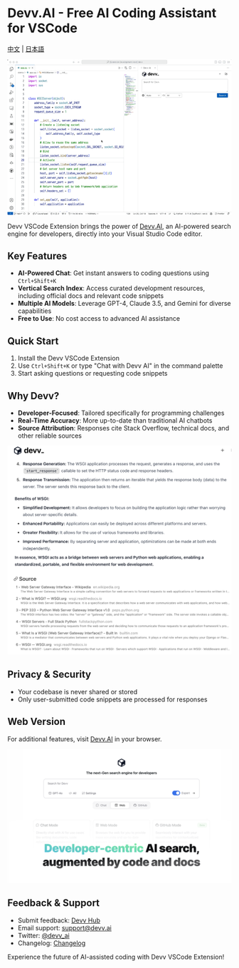 # Devv.AI - Free AI Coding Assistant for VSCode

[中文](./VSCode_README_CN.md) | [日本語](./VSCode_README_JP.md)

![Overview of Devv VSCode Extension](./assets/devv-vscode.gif)

Devv VSCode Extension brings the power of [Devv.AI](https://devv.ai), an AI-powered search engine for developers, directly into your Visual Studio Code editor.

## Key Features

- **AI-Powered Chat**: Get instant answers to coding questions using `Ctrl+Shift+K`
- **Vertical Search Index**: Access curated development resources, including official docs and relevant code snippets
- **Multiple AI Models**: Leverage GPT-4, Claude 3.5, and Gemini for diverse capabilities
- **Free to Use**: No cost access to advanced AI assistance

## Quick Start

1. Install the Devv VSCode Extension
2. Use `Ctrl+Shift+K` or type "Chat with Devv AI" in the command palette
3. Start asking questions or requesting code snippets

## Why Devv?

- **Developer-Focused**: Tailored specifically for programming challenges
- **Real-Time Accuracy**: More up-to-date than traditional AI chatbots
- **Source Attribution**: Responses cite Stack Overflow, technical docs, and other reliable sources

![Example of response with sources](./assets/devv-vscode-source.png)

## Privacy & Security

- Your codebase is never shared or stored
- Only user-submitted code snippets are processed for responses

## Web Version

For additional features, visit [Devv.AI](https://devv.ai) in your browser.

![Devv.ai Web Interface](./assets/devv-main.png)

## Feedback & Support

- Submit feedback: [Devv Hub](https://hub.devv.ai)
- Email support: support@devv.ai
- Twitter: [@devv_ai](https://twitter.com/devv_ai)
- Changelog: [Changelog](https://hub.devv.ai/changelog)

Experience the future of AI-assisted coding with Devv VSCode Extension!
